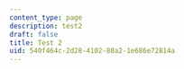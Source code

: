 ```yaml
---
content_type: page
description: test2
draft: false
title: Test 2
uid: 540f464c-2d28-4102-80a2-1e686e72814a
---
```

